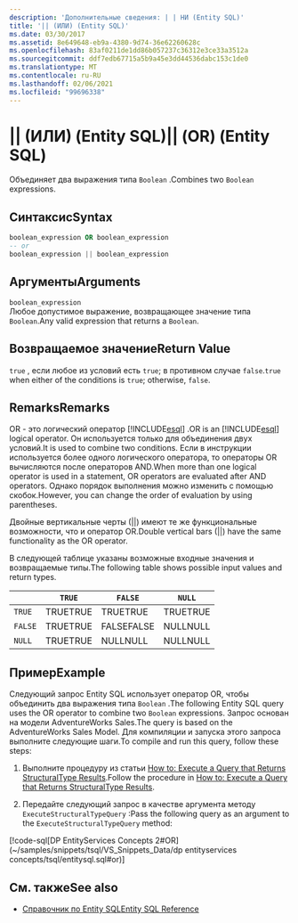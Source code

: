 ```yaml
---
description: 'Дополнительные сведения: | | НИ (Entity SQL)'
title: '|| (ИЛИ) (Entity SQL)'
ms.date: 03/30/2017
ms.assetid: 8e649648-eb9a-4380-9d74-36e62260628c
ms.openlocfilehash: 83af0211de1dd86b057237c36312e3ce33a3512a
ms.sourcegitcommit: ddf7edb67715a5b9a45e3dd44536dabc153c1de0
ms.translationtype: MT
ms.contentlocale: ru-RU
ms.lasthandoff: 02/06/2021
ms.locfileid: "99696338"
---
```

# <a name="-or-entity-sql"></a><span data-ttu-id="04bef-103">|| (ИЛИ) (Entity SQL)</span><span class="sxs-lookup"><span data-stu-id="04bef-103">|| (OR) (Entity SQL)</span></span>

<span data-ttu-id="04bef-104">Объединяет два выражения типа `Boolean` .</span><span class="sxs-lookup"><span data-stu-id="04bef-104">Combines two `Boolean` expressions.</span></span>  
  
## <a name="syntax"></a><span data-ttu-id="04bef-105">Синтаксис</span><span class="sxs-lookup"><span data-stu-id="04bef-105">Syntax</span></span>  
  
```sql  
boolean_expression OR boolean_expression  
-- or
boolean_expression || boolean_expression  
```  
  
## <a name="arguments"></a><span data-ttu-id="04bef-106">Аргументы</span><span class="sxs-lookup"><span data-stu-id="04bef-106">Arguments</span></span>  

 `boolean_expression`  
 <span data-ttu-id="04bef-107">Любое допустимое выражение, возвращающее значение типа `Boolean`.</span><span class="sxs-lookup"><span data-stu-id="04bef-107">Any valid expression that returns a `Boolean`.</span></span>  
  
## <a name="return-value"></a><span data-ttu-id="04bef-108">Возвращаемое значение</span><span class="sxs-lookup"><span data-stu-id="04bef-108">Return Value</span></span>  

 <span data-ttu-id="04bef-109">`true` , если любое из условий есть `true`; в противном случае `false`.</span><span class="sxs-lookup"><span data-stu-id="04bef-109">`true` when either of the conditions is `true`; otherwise, `false`.</span></span>  
  
## <a name="remarks"></a><span data-ttu-id="04bef-110">Remarks</span><span class="sxs-lookup"><span data-stu-id="04bef-110">Remarks</span></span>  

 <span data-ttu-id="04bef-111">OR - это логический оператор [!INCLUDE[esql](../../../../../../includes/esql-md.md)] .</span><span class="sxs-lookup"><span data-stu-id="04bef-111">OR is an [!INCLUDE[esql](../../../../../../includes/esql-md.md)] logical operator.</span></span> <span data-ttu-id="04bef-112">Он используется только для объединения двух условий.</span><span class="sxs-lookup"><span data-stu-id="04bef-112">It is used to combine two conditions.</span></span> <span data-ttu-id="04bef-113">Если в инструкции используется более одного логического оператора, то операторы OR вычисляются после операторов AND.</span><span class="sxs-lookup"><span data-stu-id="04bef-113">When more than one logical operator is used in a statement, OR operators are evaluated after AND operators.</span></span> <span data-ttu-id="04bef-114">Однако порядок выполнения можно изменить с помощью скобок.</span><span class="sxs-lookup"><span data-stu-id="04bef-114">However, you can change the order of evaluation by using parentheses.</span></span>  
  
 <span data-ttu-id="04bef-115">Двойные вертикальные черты (&#124;&#124;) имеют те же функциональные возможности, что и оператор OR.</span><span class="sxs-lookup"><span data-stu-id="04bef-115">Double vertical bars (&#124;&#124;) have the same functionality as the OR operator.</span></span>  
  
 <span data-ttu-id="04bef-116">В следующей таблице указаны возможные входные значения и возвращаемые типы.</span><span class="sxs-lookup"><span data-stu-id="04bef-116">The following table shows possible input values and return types.</span></span>  
  
||`TRUE`|`FALSE`|`NULL`|  
|-|------------|-------------|------------|  
|`TRUE`|<span data-ttu-id="04bef-117">TRUE</span><span class="sxs-lookup"><span data-stu-id="04bef-117">TRUE</span></span>|<span data-ttu-id="04bef-118">TRUE</span><span class="sxs-lookup"><span data-stu-id="04bef-118">TRUE</span></span>|<span data-ttu-id="04bef-119">TRUE</span><span class="sxs-lookup"><span data-stu-id="04bef-119">TRUE</span></span>|  
|`FALSE`|<span data-ttu-id="04bef-120">TRUE</span><span class="sxs-lookup"><span data-stu-id="04bef-120">TRUE</span></span>|<span data-ttu-id="04bef-121">FALSE</span><span class="sxs-lookup"><span data-stu-id="04bef-121">FALSE</span></span>|<span data-ttu-id="04bef-122">NULL</span><span class="sxs-lookup"><span data-stu-id="04bef-122">NULL</span></span>|  
|`NULL`|<span data-ttu-id="04bef-123">TRUE</span><span class="sxs-lookup"><span data-stu-id="04bef-123">TRUE</span></span>|<span data-ttu-id="04bef-124">NULL</span><span class="sxs-lookup"><span data-stu-id="04bef-124">NULL</span></span>|<span data-ttu-id="04bef-125">NULL</span><span class="sxs-lookup"><span data-stu-id="04bef-125">NULL</span></span>|  
  
## <a name="example"></a><span data-ttu-id="04bef-126">Пример</span><span class="sxs-lookup"><span data-stu-id="04bef-126">Example</span></span>  

 <span data-ttu-id="04bef-127">Следующий запрос Entity SQL использует оператор OR, чтобы объединить два выражения типа `Boolean` .</span><span class="sxs-lookup"><span data-stu-id="04bef-127">The following Entity SQL query uses the OR operator to combine two `Boolean` expressions.</span></span> <span data-ttu-id="04bef-128">Запрос основан на модели AdventureWorks Sales.</span><span class="sxs-lookup"><span data-stu-id="04bef-128">The query is based on the AdventureWorks Sales Model.</span></span> <span data-ttu-id="04bef-129">Для компиляции и запуска этого запроса выполните следующие шаги.</span><span class="sxs-lookup"><span data-stu-id="04bef-129">To compile and run this query, follow these steps:</span></span>  
  
1. <span data-ttu-id="04bef-130">Выполните процедуру из статьи [How to: Execute a Query that Returns StructuralType Results](../how-to-execute-a-query-that-returns-structuraltype-results.md).</span><span class="sxs-lookup"><span data-stu-id="04bef-130">Follow the procedure in [How to: Execute a Query that Returns StructuralType Results](../how-to-execute-a-query-that-returns-structuraltype-results.md).</span></span>  
  
2. <span data-ttu-id="04bef-131">Передайте следующий запрос в качестве аргумента методу `ExecuteStructuralTypeQuery` :</span><span class="sxs-lookup"><span data-stu-id="04bef-131">Pass the following query as an argument to the `ExecuteStructuralTypeQuery` method:</span></span>  
  
 [!code-sql[DP EntityServices Concepts 2#OR](~/samples/snippets/tsql/VS_Snippets_Data/dp entityservices concepts/tsql/entitysql.sql#or)]  
  
## <a name="see-also"></a><span data-ttu-id="04bef-132">См. также</span><span class="sxs-lookup"><span data-stu-id="04bef-132">See also</span></span>

- [<span data-ttu-id="04bef-133">Справочник по Entity SQL</span><span class="sxs-lookup"><span data-stu-id="04bef-133">Entity SQL Reference</span></span>](entity-sql-reference.md)
